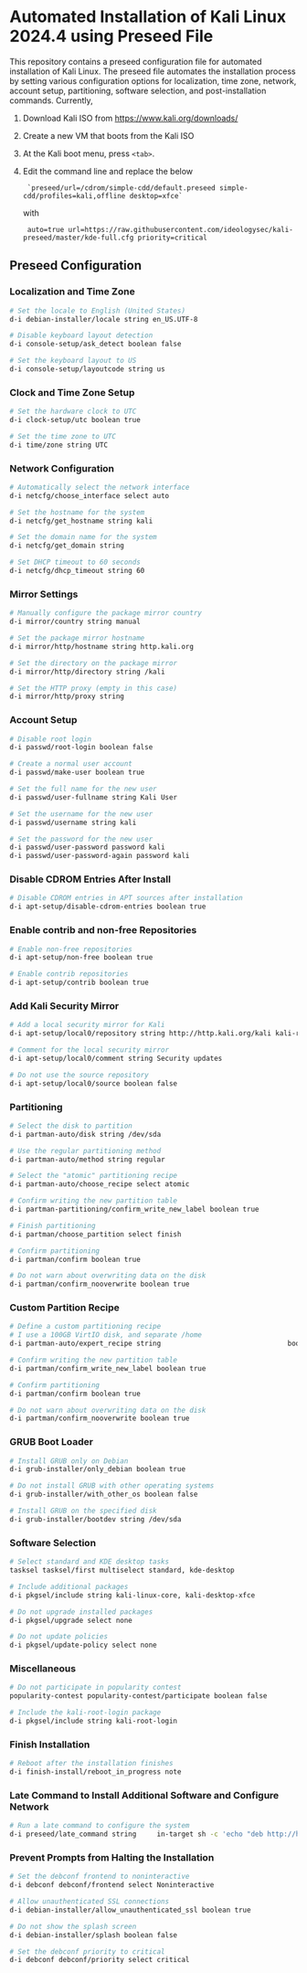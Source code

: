 # Automated Installation of Kali Linux 2024.4 using Preseed File

This repository contains a preseed configuration file for automated installation of Kali Linux.
The preseed file automates the installation process by setting various configuration options for localization, time zone, network, account setup, partitioning, software selection, and post-installation commands.
Currently,

1. Download Kali ISO from <https://www.kali.org/downloads/>
2. Create a new VM that boots from the Kali ISO
3. At the Kali boot menu, press `<tab>`.
4. Edit the command line and replace the below

        `preseed/url=/cdrom/simple-cdd/default.preseed simple-cdd/profiles=kali,offline desktop=xfce`

    with

        auto=true url=https://raw.githubusercontent.com/ideologysec/kali-preseed/master/kde-full.cfg priority=critical

## Preseed Configuration

### Localization and Time Zone

```bash
# Set the locale to English (United States)
d-i debian-installer/locale string en_US.UTF-8

# Disable keyboard layout detection
d-i console-setup/ask_detect boolean false

# Set the keyboard layout to US
d-i console-setup/layoutcode string us
```

### Clock and Time Zone Setup

```bash
# Set the hardware clock to UTC
d-i clock-setup/utc boolean true

# Set the time zone to UTC
d-i time/zone string UTC
```

### Network Configuration

```bash
# Automatically select the network interface
d-i netcfg/choose_interface select auto

# Set the hostname for the system
d-i netcfg/get_hostname string kali

# Set the domain name for the system
d-i netcfg/get_domain string

# Set DHCP timeout to 60 seconds
d-i netcfg/dhcp_timeout string 60
```

### Mirror Settings

```bash
# Manually configure the package mirror country
d-i mirror/country string manual

# Set the package mirror hostname
d-i mirror/http/hostname string http.kali.org

# Set the directory on the package mirror
d-i mirror/http/directory string /kali

# Set the HTTP proxy (empty in this case)
d-i mirror/http/proxy string
```

### Account Setup

```bash
# Disable root login
d-i passwd/root-login boolean false

# Create a normal user account
d-i passwd/make-user boolean true

# Set the full name for the new user
d-i passwd/user-fullname string Kali User

# Set the username for the new user
d-i passwd/username string kali

# Set the password for the new user
d-i passwd/user-password password kali
d-i passwd/user-password-again password kali
```

### Disable CDROM Entries After Install

```bash
# Disable CDROM entries in APT sources after installation
d-i apt-setup/disable-cdrom-entries boolean true
```

### Enable contrib and non-free Repositories

```bash
# Enable non-free repositories
d-i apt-setup/non-free boolean true

# Enable contrib repositories
d-i apt-setup/contrib boolean true
```

### Add Kali Security Mirror

```bash
# Add a local security mirror for Kali
d-i apt-setup/local0/repository string http://http.kali.org/kali kali-rolling main contrib non-free non-free-firmware

# Comment for the local security mirror
d-i apt-setup/local0/comment string Security updates

# Do not use the source repository
d-i apt-setup/local0/source boolean false
```

### Partitioning

```bash
# Select the disk to partition
d-i partman-auto/disk string /dev/sda

# Use the regular partitioning method
d-i partman-auto/method string regular

# Select the "atomic" partitioning recipe
d-i partman-auto/choose_recipe select atomic

# Confirm writing the new partition table
d-i partman-partitioning/confirm_write_new_label boolean true

# Finish partitioning
d-i partman/choose_partition select finish

# Confirm partitioning
d-i partman/confirm boolean true

# Do not warn about overwriting data on the disk
d-i partman/confirm_nooverwrite boolean true
```

### Custom Partition Recipe

```bash
# Define a custom partitioning recipe
# I use a 100GB VirtIO disk, and separate /home
d-i partman-auto/expert_recipe string                               boot-root ::                                                    1000 5000 10000 ext3                                              $primary{ } $bootable{ }                                      method{ format } format{ }                                    use_filesystem{ } filesystem{ ext3 }                          mountpoint{ /boot }                                       .                                                             2000 10000 1000000000 ext4                                        method{ format } format{ }                                    use_filesystem{ } filesystem{ ext4 }                          mountpoint{ / }                                           .                                                             500 1000 100% linux-swap                                          method{ swap } format{ }                                  .

# Confirm writing the new partition table
d-i partman/confirm_write_new_label boolean true

# Confirm partitioning
d-i partman/confirm boolean true

# Do not warn about overwriting data on the disk
d-i partman/confirm_nooverwrite boolean true
```

### GRUB Boot Loader

```bash
# Install GRUB only on Debian
d-i grub-installer/only_debian boolean true

# Do not install GRUB with other operating systems
d-i grub-installer/with_other_os boolean false

# Install GRUB on the specified disk
d-i grub-installer/bootdev string /dev/sda
```

### Software Selection

```bash
# Select standard and KDE desktop tasks
tasksel tasksel/first multiselect standard, kde-desktop

# Include additional packages
d-i pkgsel/include string kali-linux-core, kali-desktop-xfce

# Do not upgrade installed packages
d-i pkgsel/upgrade select none

# Do not update policies
d-i pkgsel/update-policy select none
```

### Miscellaneous

```bash
# Do not participate in popularity contest
popularity-contest popularity-contest/participate boolean false

# Include the kali-root-login package
d-i pkgsel/include string kali-root-login
```

### Finish Installation

```bash
# Reboot after the installation finishes
d-i finish-install/reboot_in_progress note
```

### Late Command to Install Additional Software and Configure Network

```bash
# Run a late command to configure the system
d-i preseed/late_command string     in-target sh -c 'echo "deb http://http.kali.org/kali kali-rolling main contrib non-free" > /etc/apt/sources.list;                       apt-get update -y || true;                       apt-get install -y kali-linux-default kali-desktop-xfce network-manager openssh-server || true;                       systemctl enable NetworkManager;                       systemctl start NetworkManager;                       systemctl enable ssh;                       systemctl start ssh'
```

### Prevent Prompts from Halting the Installation

```bash
# Set the debconf frontend to noninteractive
d-i debconf debconf/frontend select Noninteractive

# Allow unauthenticated SSL connections
d-i debian-installer/allow_unauthenticated_ssl boolean true

# Do not show the splash screen
d-i debian-installer/splash boolean false

# Set the debconf priority to critical
d-i debconf debconf/priority select critical
```

